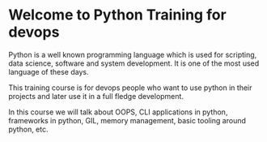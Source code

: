 # Welcome to Python Training for devops

Python is a well known programming language which is used for scripting, data science, software and system development. It is one of the most used language of these days. 

This training course is for devops people who want to use python in their projects and later use it in a full fledge development.

In this course we will talk about OOPS, CLI applications in python, frameworks in python, GIL, memory management, basic tooling around python, etc.